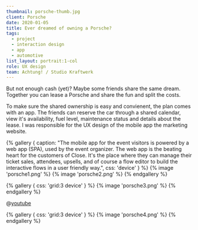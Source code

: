 ```yaml
---
thumbnail: porsche-thumb.jpg
client: Porsche
date: 2020-01-05
title: Ever dreamed of owning a Porsche?
tags:
  - project
  - interaction design
  - app
  - automotive
list_layout: portrait:1-col
role: UX design
team: Achtung! / Studio Kraftwerk
---
```


But not enough cash (yet)? Maybe some friends share the same dream. Together you can lease a Porsche and share the fun and split the costs.

To make sure the shared ownership is easy and convienent, the plan comes with an app. The friends can reserve the car through a shared calendar, view it's availability, fuel level, maintenance status and details about the lease. I was responsible for the UX design of the mobile app the marketing website.

{% gallery {
  caption: "The mobile app for the event visitors is powered by a web app (SPA), used by the event organizer. The web app is the beating heart for the customers of Close. It's the place where they can manage their ticket sales, attendees, upsells, and of course a flow editor to build the interactive flows in a user friendly way.",
  css: 'device'
} %}
{% image 'porsche1.png'  %}
{% image 'porsche2.png'  %}
{% endgallery %}

{% gallery {
  css: 'grid:3 device'
} %}
{% image 'porsche3.png'  %}
{% endgallery %}

@[youtube](https://www.youtube.com/watch?v=z2bgVpe5oI8)

{% gallery {
  css: 'grid:3 device'
} %}
{% image 'porsche4.png'  %}
{% endgallery %}

